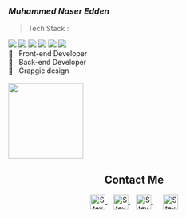 ### ***Muhammed Naser Edden***

> Tech Stack :<br>
<span>
     <img src="https://img.shields.io/badge/-HTML-orange">
     <img src="https://img.shields.io/badge/-CSS-blue">
     <img src="https://img.shields.io/badge/-JavaScript-yellow" />
     <img src="https://img.shields.io/badge/-Bootstrap-blueviolet" />
     <img src="https://img.shields.io/badge/-Wordpress-lightgrey" />
     <img src="https://img.shields.io/badge/-PHP-blue" />
     <br>
     👑 &nbsp; Front-end Developer<br>
     👑 &nbsp; Back-end Developer<br>
     👑 &nbsp; Grapgic design<br>
     <br>
</span>
<span>
     <img height="150em" src="https://github-readme-stats-eight-theta.vercel.app/api?username=mhamdNaser&show_icons=true&theme=algolia&include_all_commits=true&count_private=true"/>
</span>
<div align="center">
     <h2><b>Contact Me</b></h2>
     <a href="#" >
          <img align="center" alt="Steve Kane | Gmail" width="30em" src="https://img.icons8.com/fluency/452/gmail.png" />
     </a> &nbsp;&nbsp;
     <a href="#" >
          <img align="center" alt="Steve Kane | Skype" width="30em" src="https://img.icons8.com/3d-fluency/344/skype-2019.png" />
     </a> &nbsp;&nbsp;
     <a href="#" style="margin-right: 8px">
          <img align="center" alt="Steve Kane | Telegram" width="30em" src="https://img.icons8.com/3d-fluency/452/telegram.png" />
     </a> &nbsp;&nbsp;
     <a href="#" >
          <img align="center" alt="Steve Kane | Discord" width="30em" src="https://img.icons8.com/avantgarde/452/discord-logo.png" />
     </a>
</div>

